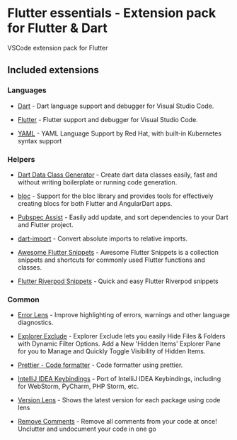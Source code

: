 # Flutter essentials - Extension pack for Flutter & Dart

VSCode extension pack for Flutter

## Included extensions

### Languages

- [Dart](https://marketplace.visualstudio.com/items?itemName=Dart-Code.dart-code) - Dart language support and debugger for Visual Studio Code.

- [Flutter](https://marketplace.visualstudio.com/items?itemName=Dart-Code.flutter) - Flutter support and debugger for Visual Studio Code.

- [YAML](https://marketplace.visualstudio.com/items?itemName=redhat.vscode-yaml) - YAML Language Support by Red Hat, with built-in Kubernetes syntax support

### Helpers

- [Dart Data Class Generator](https://marketplace.visualstudio.com/items?itemName=dotup.dart-data-class-generator) - Create dart data classes easily, fast and without writing boilerplate or running code generation.

- [bloc](https://marketplace.visualstudio.com/items?itemName=FelixAngelov.bloc) - Support for the bloc library and provides tools for effectively creating blocs for both Flutter and AngularDart apps.

- [Pubspec Assist](https://marketplace.visualstudio.com/items?itemName=jeroen-meijer.pubspec-assist) - Easily add update, and sort dependencies to your Dart and Flutter project.

- [dart-import](https://marketplace.visualstudio.com/items?itemName=luanpotter.dart-import) - Convert absolute imports to relative imports.

- [Awesome Flutter Snippets](https://marketplace.visualstudio.com/items?itemName=Nash.awesome-flutter-snippets) - Awesome Flutter Snippets is a collection snippets and shortcuts for commonly used Flutter functions and classes.

- [Flutter Riverpod Snippets](https://marketplace.visualstudio.com/items?itemName=robert-brunhage.flutter-riverpod-snippets) - Quick and easy Flutter Riverpod snippets

### Common

- [Error Lens](https://marketplace.visualstudio.com/items?itemName=usernamehw.errorlens) - Improve highlighting of errors, warnings and other language diagnostics.

- [Explorer Exclude](https://marketplace.visualstudio.com/items?itemName=PeterSchmalfeldt.explorer-exclude) - Explorer Exclude lets you easily Hide Files & Folders with Dynamic Filter Options. Add a New 'Hidden Items' Explorer Pane for you to Manage and Quickly Toggle Visibility of Hidden Items.

- [Prettier - Code formatter](https://marketplace.visualstudio.com/items?itemName=esbenp.prettier-vscode) - Code formatter using prettier.

- [IntelliJ IDEA Keybindings](https://marketplace.visualstudio.com/items?itemName=k--kato.intellij-idea-keybindings) - Port of IntelliJ IDEA Keybindings, including for WebStorm, PyCharm, PHP Storm, etc.

- [Version Lens](https://marketplace.visualstudio.com/items?itemName=pflannery.vscode-versionlens) - Shows the latest version for each package using code lens

- [Remove Comments](https://marketplace.visualstudio.com/items?itemName=plibither8.remove-comments) - Remove all comments from your code at once! Unclutter and undocument your code in one go
